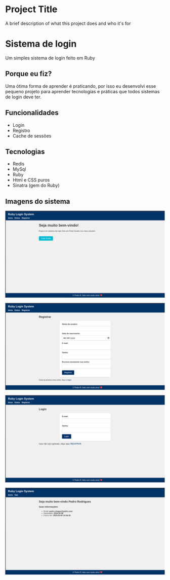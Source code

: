 
# Project Title

A brief description of what this project does and who it's for
# Sistema de login 
Um simples sistema de login feito em Ruby

## Porque eu fiz?
Uma ótima forma de aprender é praticando, por isso eu desenvolvi esse pequeno projeto para aprender tecnologias e práticas que todos sistemas de login deve ter.

## Funcionalidades
 - Login
 - Registro
 - Cache de sessões

## Tecnologias
 - Redis
 - MySql
 - Ruby
 - Html e CSS puros
 - Sinatra (gem do Ruby)

## Imagens do sistema
![Index - Pagina inicial](https://github.com/pedrorchagas/login-ruby/blob/main/Images/Index.png)

![Area de registro](https://github.com/pedrorchagas/login-ruby/blob/main/Images/Registrar.png)

![Area de login](https://github.com/pedrorchagas/login-ruby/blob/main/Images/Login.png)

![Index - Qunado logado](https://github.com/pedrorchagas/login-ruby/blob/main/Images/Logado.png)
